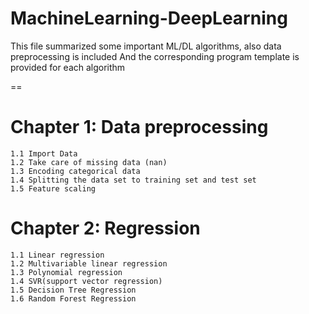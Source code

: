# MachineLearning-DeepLearning

This file summarized some important ML/DL algorithms, also data preprocessing is included
And the corresponding program template is provided for each algorithm

==

# Chapter 1: Data preprocessing

	1.1 Import Data
	1.2 Take care of missing data (nan)
	1.3 Encoding categorical data
	1.4 Splitting the data set to training set and test set  
	1.5 Feature scaling
	
# Chapter 2: Regression

	1.1 Linear regression
	1.2 Multivariable linear regression
	1.3 Polynomial regression
	1.4 SVR(support vector regression)
	1.5 Decision Tree Regression
	1.6 Random Forest Regression
